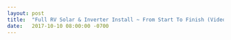 ```yaml
---
layout: post
title:  "Full RV Solar & Inverter Install ~ From Start To Finish (Video)"
date:   2017-10-10 08:00:00 -0700
---
```

